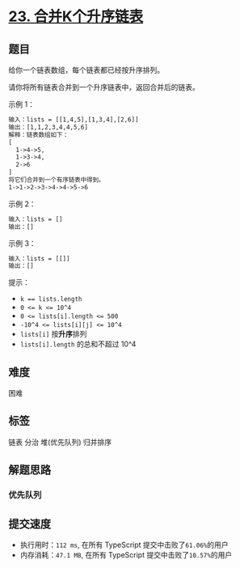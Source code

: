 # [23. 合并K个升序链表](https://leetcode-cn.com/problems/merge-k-sorted-lists/)

## 题目

给你一个链表数组，每个链表都已经按升序排列。

请你将所有链表合并到一个升序链表中，返回合并后的链表。

示例 1：

```txt
输入：lists = [[1,4,5],[1,3,4],[2,6]]
输出：[1,1,2,3,4,4,5,6]
解释：链表数组如下：
[
  1->4->5,
  1->3->4,
  2->6
]
将它们合并到一个有序链表中得到。
1->1->2->3->4->4->5->6
```

示例 2：

```txt
输入：lists = []
输出：[]
```

示例 3：

```txt
输入：lists = [[]]
输出：[]
```

提示：

- `k == lists.length`
- `0 <= k <= 10^4`
- `0 <= lists[i].length <= 500`
- `-10^4 <= lists[i][j] <= 10^4`
- `lists[i]` 按**升序**排列
- `lists[i].length` 的总和不超过 10^4

## 难度

困难

## 标签

链表 分治 堆(优先队列) 归并排序

## 解题思路

### 优先队列

## 提交速度

- 执行用时：`112 ms`, 在所有 TypeScript 提交中击败了`61.06%`的用户
- 内存消耗：`47.1 MB`, 在所有 TypeScript 提交中击败了`10.57%`的用户

